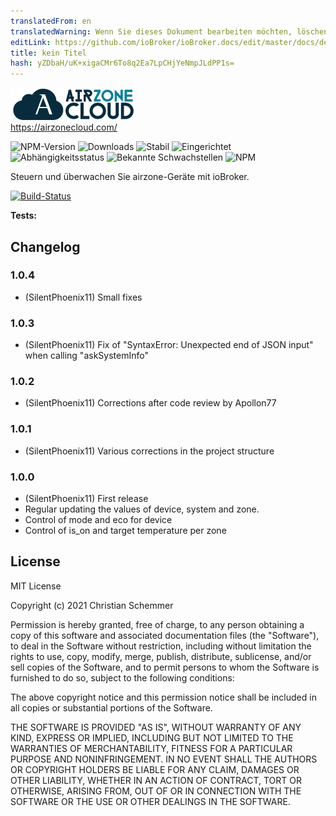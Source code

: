 ```yaml
---
translatedFrom: en
translatedWarning: Wenn Sie dieses Dokument bearbeiten möchten, löschen Sie bitte das Feld "translationsFrom". Andernfalls wird dieses Dokument automatisch erneut übersetzt
editLink: https://github.com/ioBroker/ioBroker.docs/edit/master/docs/de/adapterref/iobroker.airzone/README.md
title: kein Titel
hash: yZDbaH/uK+xigaCMr6To8q2Ea7LpCHjYeNmpJLdPP1s=
---
```

![Logo](../../../en/adapterref/iobroker.airzone/admin/Airzone.png)<br> https://airzonecloud.com/

![NPM-Version](http://img.shields.io/npm/v/iobroker.airzone.svg)
![Downloads](https://img.shields.io/npm/dm/iobroker.airzone.svg)
![Stabil](http://iobroker.live/badges/airzone-stable.svg)
![Eingerichtet](http://iobroker.live/badges/airzone-installed.svg)
![Abhängigkeitsstatus](https://img.shields.io/david/SilentPhoenix11/iobroker.airzone.svg)
![Bekannte Schwachstellen](https://snyk.io/test/github/SilentPhoenix11/ioBroker.airzone/badge.svg)
![NPM](https://nodei.co/npm/iobroker.airzone.png?downloads=true)

Steuern und überwachen Sie airzone-Geräte mit ioBroker.

[![Build-Status](https://travis-ci.com/SilentPhoenix11/ioBroker.airzone.svg?branch=master)](https://travis-ci.com/github/SilentPhoenix11/ioBroker.airzone)

**Tests:**

## Changelog
### 1.0.4
* (SilentPhoenix11) Small fixes

### 1.0.3
* (SilentPhoenix11) Fix of "SyntaxError: Unexpected end of JSON input" when calling "askSystemInfo"

### 1.0.2
* (SilentPhoenix11) Corrections after code review by Apollon77

### 1.0.1
* (SilentPhoenix11) Various corrections in the project structure

### 1.0.0
* (SilentPhoenix11) First release
* Regular updating the values of device, system and zone.
* Control of mode and eco for device
* Control of is_on and target temperature per zone

## License
MIT License<br>

Copyright (c) 2021 Christian Schemmer <br>

Permission is hereby granted, free of charge, to any person obtaining a copy
of this software and associated documentation files (the "Software"), to deal
in the Software without restriction, including without limitation the rights
to use, copy, modify, merge, publish, distribute, sublicense, and/or sell
copies of the Software, and to permit persons to whom the Software is
furnished to do so, subject to the following conditions:

The above copyright notice and this permission notice shall be included in all
copies or substantial portions of the Software.

THE SOFTWARE IS PROVIDED "AS IS", WITHOUT WARRANTY OF ANY KIND, EXPRESS OR
IMPLIED, INCLUDING BUT NOT LIMITED TO THE WARRANTIES OF MERCHANTABILITY,
FITNESS FOR A PARTICULAR PURPOSE AND NONINFRINGEMENT. IN NO EVENT SHALL THE
AUTHORS OR COPYRIGHT HOLDERS BE LIABLE FOR ANY CLAIM, DAMAGES OR OTHER
LIABILITY, WHETHER IN AN ACTION OF CONTRACT, TORT OR OTHERWISE, ARISING FROM,
OUT OF OR IN CONNECTION WITH THE SOFTWARE OR THE USE OR OTHER DEALINGS IN THE
SOFTWARE.